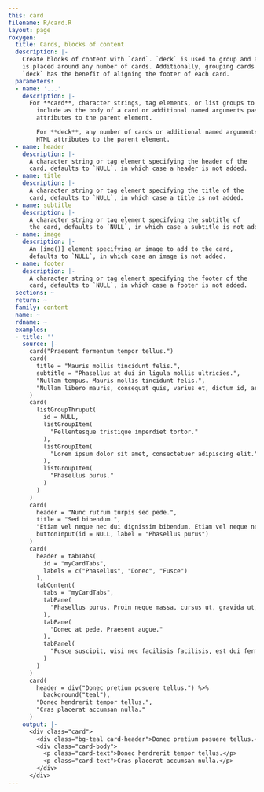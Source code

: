 ```yaml
---
this: card
filename: R/card.R
layout: page
roxygen:
  title: Cards, blocks of content
  description: |-
    Create blocks of content with `card`. `deck` is used to group and add padding
    is placed around any number of cards. Additionally, grouping cards with
    `deck` has the benefit of aligning the footer of each card.
  parameters:
  - name: '...'
    description: |-
      For **card**, character strings, tag elements, or list groups to
        include as the body of a card or additional named arguments passed as HTML
        attributes to the parent element.

        For **deck**, any number of cards or additional named arguments passed as
        HTML attributes to the parent element.
  - name: header
    description: |-
      A character string or tag element specifying the header of the
      card, defaults to `NULL`, in which case a header is not added.
  - name: title
    description: |-
      A character string or tag element specifying the title of the
      card, defaults to `NULL`, in which case a title is not added.
  - name: subtitle
    description: |-
      A character string or tag element specifying the subtitle of
      the card, defaults to `NULL`, in which case a subtitle is not added.
  - name: image
    description: |-
      An [img()] element specifying an image to add to the card,
      defaults to `NULL`, in which case an image is not added.
  - name: footer
    description: |-
      A character string or tag element specifying the footer of the
      card, defaults to `NULL`, in which case a footer is not added.
  sections: ~
  return: ~
  family: content
  name: ~
  rdname: ~
  examples:
  - title: ''
    source: |-
      card("Praesent fermentum tempor tellus.")
      card(
        title = "Mauris mollis tincidunt felis.",
        subtitle = "Phasellus at dui in ligula mollis ultricies.",
        "Nullam tempus. Mauris mollis tincidunt felis.",
        "Nullam libero mauris, consequat quis, varius et, dictum id, arcu."
      )
      card(
        listGroupThruput(
          id = NULL,
          listGroupItem(
            "Pellentesque tristique imperdiet tortor."
          ),
          listGroupItem(
            "Lorem ipsum dolor sit amet, consectetuer adipiscing elit."
          ),
          listGroupItem(
            "Phasellus purus."
          )
        )
      )
      card(
        header = "Nunc rutrum turpis sed pede.",
        title = "Sed bibendum.",
        "Etiam vel neque nec dui dignissim bibendum. Etiam vel neque nec dui dignissim bibendum.",
        buttonInput(id = NULL, label = "Phasellus purus")
      )
      card(
        header = tabTabs(
          id = "myCardTabs",
          labels = c("Phasellus", "Donec", "Fusce")
        ),
        tabContent(
          tabs = "myCardTabs",
          tabPane(
            "Phasellus purus. Proin neque massa, cursus ut, gravida ut, lobortis eget, lacus."
          ),
          tabPane(
            "Donec at pede. Praesent augue."
          ),
          tabPanel(
            "Fusce suscipit, wisi nec facilisis facilisis, est dui fermentum leo, quis tempor ligula erat quis odio."
          )
        )
      )
      card(
        header = div("Donec pretium posuere tellus.") %>%
          background("teal"),
        "Donec hendrerit tempor tellus.",
        "Cras placerat accumsan nulla."
      )
    output: |-
      <div class="card">
        <div class="bg-teal card-header">Donec pretium posuere tellus.</div>
        <div class="card-body">
          <p class="card-text">Donec hendrerit tempor tellus.</p>
          <p class="card-text">Cras placerat accumsan nulla.</p>
        </div>
      </div>
---
```

